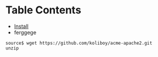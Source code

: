 # Table Contents 

* [Install](https://github.com/koliboy/acme-apache2/edit/main/README.md)
* ferggege

```
source$ wget https://github.com/koliboy/acme-apache2.git
unzip
```


